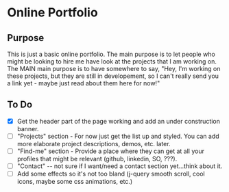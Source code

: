 # Online Portfolio

## Purpose

This is just a basic online portfolio. The main purpose is to let people who might be looking to hire me have look at the projects that I am working on. The MAIN main purpose is to have somewhere to say, "Hey, I'm working on these projects, but they are still in developement, so I can't really send you a link yet - maybe just read about them here for now!" 

## To Do

* [x] Get the header part of the page working and add an under construction banner.
* [ ] "Projects" section - For now just get the list up and styled. You can add more elaborate project descriptions, demos, etc. later.
* [ ] "Find-me" section - Provide a place where they can get at all your profiles that might be relevant (github, linkedin, SO, ???).
* [ ] "Contact" -- not sure if I want/need a contact section yet...think about it. 
* [ ] Add some effects so it's not too bland (j-query smooth scroll, cool icons, maybe some css animations, etc.)